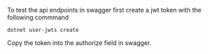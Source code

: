 To test the api endpoints in swagger first create a jwt token with the following commmand

```
dotnet user-jwts create
```

Copy the token into the authorize field in swagger.
